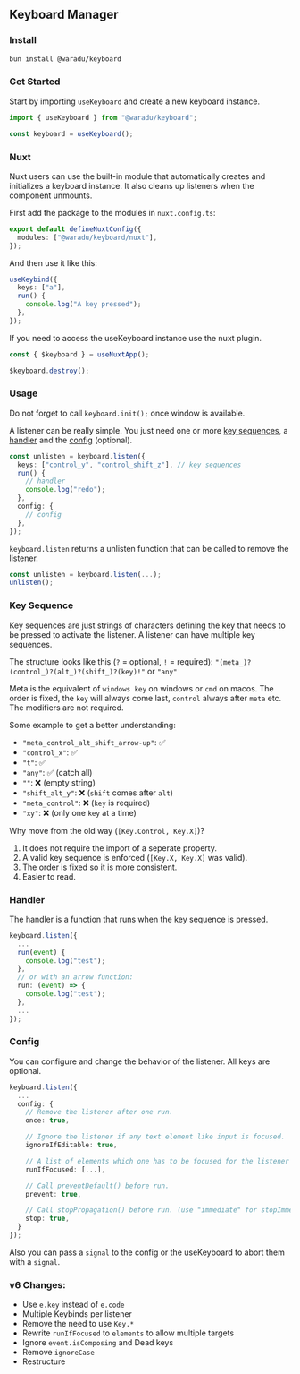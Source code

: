 ## Keyboard Manager

### Install

```bash
bun install @waradu/keyboard
```

### Get Started

Start by importing `useKeyboard` and create a new keyboard instance.

```ts
import { useKeyboard } from "@waradu/keyboard";

const keyboard = useKeyboard();
```

### Nuxt

Nuxt users can use the built-in module that automatically creates and initializes a keyboard instance. It also cleans up listeners when the component unmounts.

First add the package to the modules in `nuxt.config.ts`:

```ts
export default defineNuxtConfig({
  modules: ["@waradu/keyboard/nuxt"],
});
```

And then use it like this:

```ts
useKeybind({
  keys: ["a"],
  run() {
    console.log("A key pressed");
  },
});
```

If you need to access the useKeyboard instance use the nuxt plugin.

```ts
const { $keyboard } = useNuxtApp();

$keyboard.destroy();
```

### Usage

Do not forget to call `keyboard.init();` once window is available.

A listener can be really simple. You just need one or more [key sequences](#key-sequence), a [handler](#handler) and the [config](#config) (optional).

```ts
const unlisten = keyboard.listen({
  keys: ["control_y", "control_shift_z"], // key sequences
  run() {
    // handler
    console.log("redo");
  },
  config: {
    // config
  },
});
```

`keyboard.listen` returns a unlisten function that can be called to remove the listener.

```ts
const unlisten = keyboard.listen(...);
unlisten();
```

### Key Sequence

Key sequences are just strings of characters defining the key that needs to be pressed to activate the listener. A listener can have multiple key sequences.

The structure looks like this (`?` = optional, `!` = required):
`"(meta_)?(control_)?(alt_)?(shift_)?(key)!"` or `"any"`

Meta is the equivalent of `windows key` on windows or `cmd` on macos.
The order is fixed, the `key` will always come last, `control` always after `meta` etc. The modifiers are not required.

Some example to get a better understanding:

- `"meta_control_alt_shift_arrow-up"`: ✅
- `"control_x"`: ✅
- `"t"`: ✅
- `"any"`: ✅ (catch all)
- `""`: ❌ (empty string)
- `"shift_alt_y"`: ❌ (`shift` comes after `alt`)
- `"meta_control"`: ❌ (`key` is required)
- `"xy"`: ❌ (only one `key` at a time)

Why move from the old way (`[Key.Control, Key.X]`)?

1. It does not require the import of a seperate property.
2. A valid key sequence is enforced (`[Key.X, Key.X]` was valid).
3. The order is fixed so it is more consistent.
4. Easier to read.

### Handler

The handler is a function that runs when the key sequence is pressed.

```ts
keyboard.listen({
  ...
  run(event) {
    console.log("test");
  },
  // or with an arrow function:
  run: (event) => {
    console.log("test");
  },
  ...
});
```

### Config

You can configure and change the behavior of the listener. All keys are optional.

```ts
keyboard.listen({
  ...
  config: {
    // Remove the listener after one run.
    once: true,

    // Ignore the listener if any text element like input is focused.
    ignoreIfEditable: true,

    // A list of elements which one has to be focused for the listener to run.
    runIfFocused: [...],

    // Call preventDefault() before run.
    prevent: true,

    // Call stopPropagation() before run. (use "immediate" for stopImmediatePropagation() and "both" for both).
    stop: true,
  }
});
```

Also you can pass a `signal` to the config or the useKeyboard to abort them with a `signal`.

### v6 Changes:

- Use `e.key` instead of `e.code`
- Multiple Keybinds per listener
- Remove the need to use `Key.*`
- Rewrite `runIfFocused` to `elements` to allow multiple targets
- Ignore `event.isComposing` and Dead keys
- Remove `ignoreCase`
- Restructure
